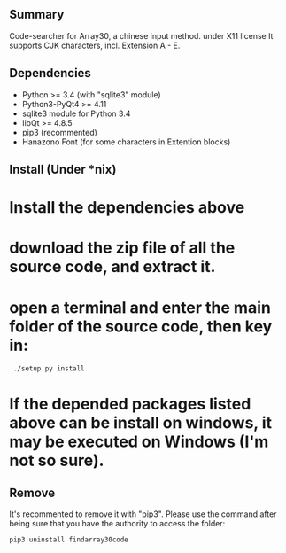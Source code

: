 Summary
---------------
Code-searcher for Array30, a chinese input method. under X11 license
It supports CJK characters, incl. Extension A - E.

Dependencies
----------------
 * Python >= 3.4 (with "sqlite3" module)
 * Python3-PyQt4 >= 4.11
 * sqlite3 module for Python 3.4
 * libQt >= 4.8.5
 * pip3 (recommented)
 * Hanazono Font (for some characters in Extention blocks)

Install (Under *nix)
-----------------------------

 # Install the dependencies above
 # download the zip file of all the source code, and extract it.
 # open a terminal and enter the main folder of the source code, then key in:
     
     ./setup.py install

 # If the depended packages listed above can be install on windows, it may be executed on Windows (I'm not so sure).

Remove
---------------

It's recommented to remove it with "pip3". Please use the command after being sure that you have the authority to access the folder:

    pip3 uninstall findarray30code
